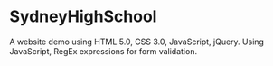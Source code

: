 # SydneyHighSchool
A website demo using HTML 5.0, CSS 3.0, JavaScript, jQuery.
Using JavaScript, RegEx expressions for form validation.
